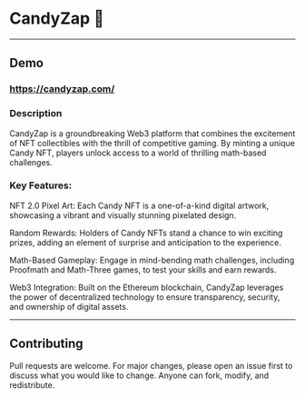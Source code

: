 # CandyZap 🍭
-----

## Demo
### https://candyzap.com/

### Description
CandyZap is a groundbreaking Web3 platform that combines the excitement of NFT collectibles with the thrill of competitive gaming. By minting a unique Candy NFT, players unlock access to a world of thrilling math-based challenges.

### Key Features:

NFT 2.0 Pixel Art: Each Candy NFT is a one-of-a-kind digital artwork, showcasing a vibrant and visually stunning pixelated design.

Random Rewards: Holders of Candy NFTs stand a chance to win exciting prizes, adding an element of surprise and anticipation to the experience.

Math-Based Gameplay: Engage in mind-bending math challenges, including Proofmath and Math-Three games, to test your skills and earn rewards.

Web3 Integration: Built on the Ethereum blockchain, CandyZap leverages the power of decentralized technology to ensure transparency, security, and ownership of digital assets.

---
## Contributing
Pull requests are welcome. For major changes, please open an issue first to discuss what you would like to change. Anyone can fork, modify, and redistribute.